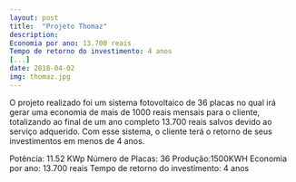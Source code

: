 ```yaml
---
layout: post
title:  "Projeto Thomaz"
description: 
Economia por ano: 13.700 reais
Tempo de retorno do investimento: 4 anos
[...]
date: 2018-04-02
img: thomaz.jpg
---
```


O projeto realizado foi um sistema fotovoltaico de 36 placas no qual irá gerar uma economia de mais de 1000 reais mensais para o cliente, totalizando ao final de um ano completo 13.700 reais salvos devido ao serviço adquerido.
Com esse sistema, o cliente terá o retorno de seus investimentos em menos de 4 anos.

Potência: 11.52 KWp
Número de Placas: 36
Produção:1500KWH
Economia por ano: 13.700 reais
Tempo de retorno do investimento: 4 anos
